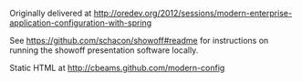 Originally delivered at http://oredev.org/2012/sessions/modern-enterprise-application-configuration-with-spring

See https://github.com/schacon/showoff#readme for instructions on running the showoff presentation software locally.

Static HTML at http://cbeams.github.com/modern-config
